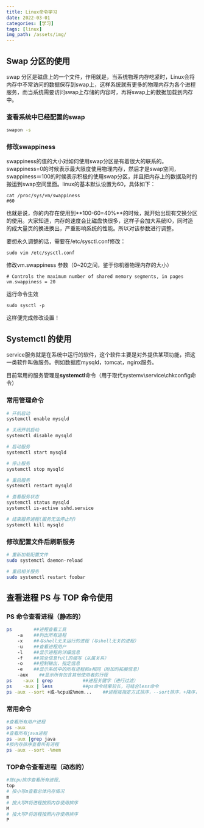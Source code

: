 ```yaml
---
title: Linux命令学习
date: 2022-03-01
categories: [学习]
tags: [linux]  
img_path: /assets/img/
---
```



## Swap 分区的使用

swap 分区是磁盘上的一个文件，作用就是，当系统物理内存吃紧时，Linux会将内存中不常访问的数据保存到swap上，这样系统就有更多的物理内存为各个进程服务，而当系统需要访问swap上存储的内容时，再将swap上的数据加载到内存中。

### 查看系统中已经配置的swap

```bash
swapon -s
```

### 修改swappiness

swappiness的值的大小对如何使用swap分区是有着很大的联系的。swappiness=0的时候表示最大限度使用物理内存，然后才是swap空间，swappiness＝100的时候表示积极的使用swap分区，并且把内存上的数据及时的搬运到swap空间里面。linux的基本默认设置为60，具体如下：

```
cat /proc/sys/vm/swappiness
#60
```

也就是说，你的内存在使用到**100-60=40%**的时候，就开始出现有交换分区的使用。大家知道，内存的速度会比磁盘快很多，这样子会加大系统IO，同时造的成大量页的换进换出，严重影响系统的性能。所以对该参数进行调整。

要想永久调整的话，需要在/etc/sysctl.conf修改：

```
sudo vim /etc/sysctl.conf
```

修改vm.swappiness 参数（0~20之间，鉴于你机器物理内存的大小）

```
# Controls the maximum number of shared memory segments, in pages
vm.swappiness = 20
```

 运行命令生效

```
sudo sysctl -p
```

这样便完成修改设置！

## Systemctl 的使用

service服务就是在系统中运行的软件，这个软件主要是对外提供某项功能，把这一类软件叫做服务。例如数据库mysqld，tomcat，nginx服务。

目前常用的服务管理是**systemctl**命令（用于取代systemv\service\chkconfig命令）

### 常用管理命令

```bash
# 开机启动
systemctl enable mysqld

# 关闭开机启动
systemctl disable mysqld

# 启动服务
systemctl start mysqld

# 停止服务
systemctl stop mysqld

# 重启服务
systemctl restart mysqld

# 查看服务状态
systemctl status mysqld
systemctl is-active sshd.service

# 结束服务进程(服务无法停止时)
systemctl kill mysqld
```

### 修改配置文件后刷新服务

```bash
# 重新加载配置文件
sudo systemctl daemon-reload

# 重启相关服务
sudo systemctl restart foobar
```

## 查看进程 PS 与 TOP 命令使用

### PS 命令查看进程（静态的）

```bash
ps        ##进程查看工具
    -a    ##列出所有进程
    -x    ##与shell无关运行的进程（与shell无关的进程）
    -u    ##查看进程用户
    -l    ##显示进程的详细信息
    -f    ##完全信息full的缩写（从属关系）
    -o    ##控制输出，指定信息
    -e    ##显示系统中的所有进程和a相同（附加的拓展信息）
    -aux    ##显示所有包含其他使用者的行程
ps    -aux | grep           ##进程关键字（进行过滤）
ps    -aux | less           ##ps命令结果较长，可结合less命令
ps -aux --sort +或-%cpu或%mem...    ##进程按指定方式排序，--sort排序，+降序，-升序
```
### 常用命令
```bash
#查看所有用户进程  
ps -aux 
#查看所有java进程
ps -aux |grep java 
#按内存排序查看所有进程
ps -aux --sort -%mem
```

### TOP命令查看进程（动态的）

```bash
#按cpu排序查看所有进程,
top 
# 按小写m查看总体内存情况
m
# 按大写M将进程按照内存使用排序
M
# 按大写P将进程按照内存使用排序
P
```

